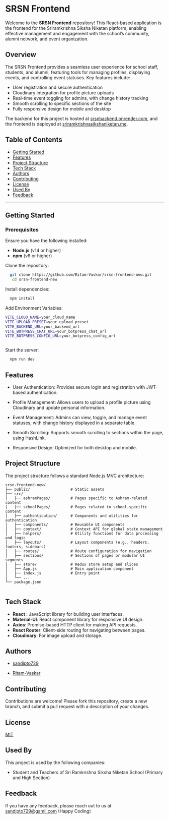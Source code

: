 
# SRSN Frontend

Welcome to the **SRSN Frontend** repository! This React-based application is the frontend for the Sriramkrishna Siksha Niketan platform, enabling effective management and engagement with the school’s community, alumni network, and event organization.


## Overview
The SRSN Frontend provides a seamless user experience for school staff, students, and alumni, featuring tools for managing profiles, displaying events, and controlling event statuses. Key features include:

- User registration and secure authentication
- Cloudinary integration for profile picture uploads
- Real-time event toggling for admins, with change history tracking
- Smooth scrolling to specific sections of the site
- Fully responsive design for mobile and desktop

The backend for this project is hosted at [srsnbackend.onrender.com](https://srsnbackend.onrender.com), and the frontend is deployed at [sriramkrishnasikshaniketan.me](https://sriramkrishnasikshaniketan.me/).

## Table of Contents

- [Getting Started](#getting-started)
- [Features](#features)
- [Project Structure](#project-structure)
- [Tech Stack](#tech-stack)
- [Authors](#authors)
- [Contributing](#contributing)
- [License](#license)
- [Used By](#used-by)
- [Feedback](#feedback)

---
## Getting Started

### Prerequisites

Ensure you have the following installed:

- **Node.js** (v14 or higher)
- **npm** (v6 or higher)

Clone the repository:

```bash
  git clone https://github.com/Ritam-Vaskar/srsn-frontend-new.git
   cd srsn-frontend-new

```

Install dependencies:

```bash
  npm install
```
Add Environment Variables:

```bash
VITE_CLOUD_NAME=your_cloud_name
VITE_UPLOAD_PRESET=your_upload_preset
VITE_BACKEND_URL=your_backend_url
VITE_BOTPRESS_CHAT_URL=your_botpress_chat_url
VITE_BOTPRESS_CONFIG_URL=your_botpress_config_url



```
Start the server:

```bash
  npm run dev
```


## Features


- User Authentication: Provides secure login and registration with JWT-based authentication.
- Profile Management: Allows users to upload a profile picture using Cloudinary and update personal information.
- Event Management: Admins can view, toggle, and manage event statuses, with change history displayed in a separate table.

- Smooth Scrolling: Supports smooth scrolling to sections within the page, using HashLink.

- Responsive Design: Optimized for both desktop and mobile.

## Project Structure
The project structure follows a standard Node.js MVC architecture:

```plaintext
srsn-frontend-new/
├── public/                  # Static assets
├── src/
│   ├── ashramPages/         # Pages specific to Ashram-related content
│   ├── schoolPages/         # Pages related to school-specific content
│   ├── authentication/      # Components and utilities for authentication
│   ├── components/          # Reusable UI components
│   ├── context/             # Context API for global state management
│   ├── helpers/             # Utility functions for data processing and logic
│   ├── layouts/             # Layout components (e.g., headers, footers, sidebars)
│   ├── routes/              # Route configuration for navigation
│   ├── sections/            # Sections of pages or modular UI segments
│   ├── store/               # Redux store setup and slices
│   ├── App.js               # Main application component
│   ├── index.js             # Entry point
│   └── ...
└── package.json


```

## Tech Stack

- **React** : JavaScript library for building user interfaces.
- **Material-UI**: React component library for responsive UI design.
- **Axios**: Promise-based HTTP client for making API requests.
- **React Router**: Client-side routing for navigating between pages.
- **Cloudinary**: For image upload and storage.

## Authors

- [sandipto729](https://github.com/sandipto729)

- [Ritam-Vaskar](https://github.com/Ritam-Vaskar)


## Contributing

Contributions are welcome! Please fork this repository, create a new branch, and submit a pull request with a description of your changes.


## License

[MIT](https://choosealicense.com/licenses/mit/)


## Used By

This project is used by the following companies:

- Student and Teachers of Sri Ramkrishna Siksha Niketan School (Primary and High Section)



## Feedback

If you have any feedback, please reach out to us at sandipto729@gamil.com
(Happy Coding)
